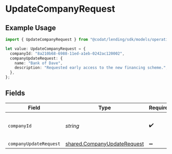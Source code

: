 # UpdateCompanyRequest

## Example Usage

```typescript
import { UpdateCompanyRequest } from "@codat/lending/sdk/models/operations";

let value: UpdateCompanyRequest = {
  companyId: "8a210b68-6988-11ed-a1eb-0242ac120002",
  companyUpdateRequest: {
    name: "Bank of Dave",
    description: "Requested early access to the new financing scheme.",
  },
};
```

## Fields

| Field                                                                             | Type                                                                              | Required                                                                          | Description                                                                       | Example                                                                           |
| --------------------------------------------------------------------------------- | --------------------------------------------------------------------------------- | --------------------------------------------------------------------------------- | --------------------------------------------------------------------------------- | --------------------------------------------------------------------------------- |
| `companyId`                                                                       | *string*                                                                          | :heavy_check_mark:                                                                | Unique identifier for a company.                                                  | 8a210b68-6988-11ed-a1eb-0242ac120002                                              |
| `companyUpdateRequest`                                                            | [shared.CompanyUpdateRequest](../../../sdk/models/shared/companyupdaterequest.md) | :heavy_minus_sign:                                                                | N/A                                                                               |                                                                                   |